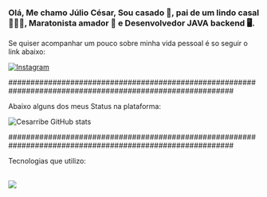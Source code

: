 
### Olá, Me chamo Júlio César, Sou casado 💍, pai de um lindo casal 👨‍👧‍👦, Maratonista amador 🏃 e Desenvolvedor JAVA backend 🖥️.

Se quiser acompanhar um pouco sobre minha vida pessoal é so seguir o link abaixo:

[![Instagram](https://img.shields.io/badge/Instagram-E4405F?style=for-the-badge&logo=instagram&logoColor=white)](https://www.instagram.com/cesaribeir0/)


###########################################################################################################

Abaixo alguns dos meus Status na plataforma:

![Cesarribe GitHub stats](https://github-readme-stats.vercel.app/api?username=anuraghazra&show_icons=true&theme=dracula)

###########################################################################################################

Tecnologias que utilizo:

<div style ="display: inline_block" ></br> 
<img src="https://img.shields.io/badge/Angular-DD0031?style=for-the-badge&logo=angular&logoColor=white" />
</div>
